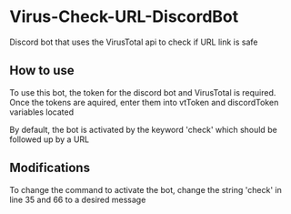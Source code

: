 # Virus-Check-URL-DiscordBot
Discord bot that uses the VirusTotal api to check if URL link is safe

## How to use
To use this bot, the token for the discord bot and VirusTotal is required. 
Once the tokens are aquired, enter them into vtToken and discordToken variables located 

By default, the bot is activated by the keyword 'check' which should be followed up by a URL

## Modifications
To change the command to activate the bot, change the string 'check' in line 35 and 66 to a desired message
